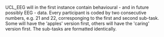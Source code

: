 UCL_EEG will in the first instance contain behavioural - and in future possibly EEG - data. 
Every participant is coded by two consecutive numbers, e.g. 21 and 22, corresponging to the first and second sub-task.
Some will have the 'apples' version first, others will have the 'caring' version first. The sub-tasks are formatted identically.
